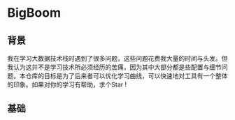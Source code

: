 # BigBoom
## 背景
我在学习大数据技术栈时遇到了很多问题，这些问题花费我大量的时间与头发。但我认为这并不是学习技术所必须经历的苦痛，因为其中大部分都是些配置与细节问题。本仓库的目标是为了后来者可以优化学习曲线，可以快速地对工具有一个整体的印象。如果对你的学习有帮助，求个Star !


## 基础